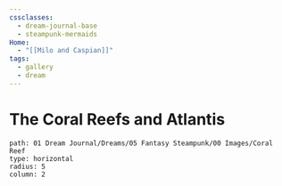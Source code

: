 ```yaml
---
cssclasses:
  - dream-journal-base
  - steampunk-mermaids
Home:
  - "[[Milo and Caspian]]"
tags:
  - gallery
  - dream
---
```

 # The Coral Reefs and Atlantis
 ```img-gallery
path: 01 Dream Journal/Dreams/05 Fantasy Steampunk/00 Images/Coral Reef
type: horizontal
radius: 5
column: 2